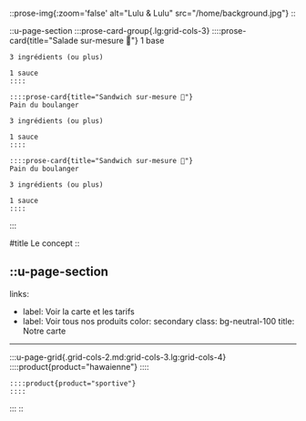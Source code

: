 ::prose-img{:zoom='false' alt="Lulu & Lulu" src="/home/background.jpg"}
::

::u-page-section
  :::prose-card-group{.lg:grid-cols-3}
    ::::prose-card{title="Salade sur-mesure 🥗"}
    1 base
    
    3 ingrédients (ou plus)
    
    1 sauce
    ::::
  
    ::::prose-card{title="Sandwich sur-mesure 🥙"}
    Pain du boulanger
    
    3 ingrédients (ou plus)
    
    1 sauce
    ::::
  
    ::::prose-card{title="Sandwich sur-mesure 🥖"}
    Pain du boulanger
    
    3 ingrédients (ou plus)
    
    1 sauce
    ::::
  :::

#title
Le concept
::

::u-page-section
---
links:
  - label: Voir la carte et les tarifs
  - label: Voir tous nos produits
    color: secondary
class: bg-neutral-100
title: Notre carte
---
  :::u-page-grid{.grid-cols-2.md:grid-cols-3.lg:grid-cols-4}
    ::::product{product="hawaienne"}
    ::::
  
    ::::product{product="sportive"}
    ::::
  :::
::
